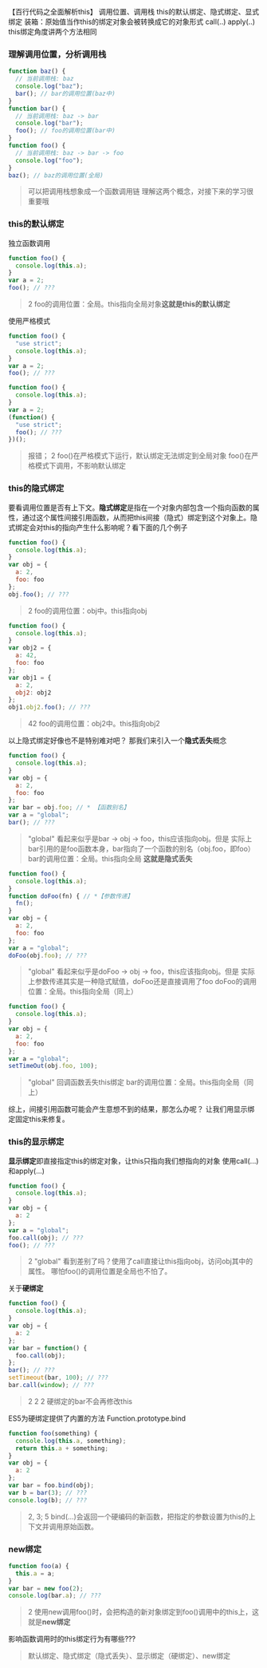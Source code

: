 【百行代码之全面解析this】
调用位置、调用栈
this的默认绑定、隐式绑定、显式绑定
装箱：原始值当作this的绑定对象会被转换成它的对象形式
call(..)
apply(..)
this绑定角度讲两个方法相同


### 理解调用位置，分析调用栈
```javascript
function baz() {
  // 当前调用栈: baz
  console.log("baz");
  bar(); // bar的调用位置(baz中)
}
function bar() {
  // 当前调用栈: baz -> bar
  console.log("bar");
  foo(); // foo的调用位置(bar中)
}
function foo() {
  // 当前调用栈: baz -> bar -> foo
  console.log("foo");
}
baz(); // baz的调用位置(全局)
```
> 可以把调用栈想象成一个函数调用链
理解这两个概念，对接下来的学习很重要哦

### this的默认绑定
独立函数调用
```javascript
function foo() {
  console.log(this.a);
}
var a = 2;
foo(); // ???
```
> 2
foo的调用位置：全局。this指向全局对象**这就是this的默认绑定**

使用严格模式
```javascript
function foo() {
  "use strict";
  console.log(this.a);
}
var a = 2;
foo(); // ???
```
```javascript
function foo() {
  console.log(this.a);
}
var a = 2;
(function() {
  "use strict";
  foo(); // ???
})();
```
> 报错； 2
foo()在严格模式下运行，默认绑定无法绑定到全局对象
foo()在严格模式下调用，不影响默认绑定

### this的隐式绑定
要看调用位置是否有上下文。**隐式绑定**是指在一个对象内部包含一个指向函数的属性，通过这个属性间接引用函数，从而把this间接（隐式）绑定到这个对象上。隐式绑定会对this的指向产生什么影响呢？看下面的几个例子
```javascript
function foo() {
  console.log(this.a);
}
var obj = {
  a: 2,
  foo: foo
};
obj.foo(); // ???
```
> 2
foo的调用位置：obj中。this指向obj

```javascript
function foo() {
  console.log(this.a);
}
var obj2 = {
  a: 42,
  foo: foo
};
var obj1 = {
  a: 2,
  obj2: obj2
};
obj1.obj2.foo(); // ???
```
> 42
foo的调用位置：obj2中。this指向obj2

以上隐式绑定好像也不是特别难对吧？
那我们来引入一个**隐式丢失**概念
```javascript
function foo() {
  console.log(this.a);
}
var obj = {
  a: 2,
  foo: foo
};
var bar = obj.foo; // * 【函数别名】
var a = "global";
bar(); // ???
```
> "global"
看起来似乎是bar -> obj -> foo，this应该指向obj。但是
实际上bar引用的是foo函数本身，bar指向了一个函数的别名（obj.foo，即foo）
bar的调用位置：全局。this指向全局
**这就是隐式丢失**

```javascript
function foo() {
  console.log(this.a);
}
function doFoo(fn) { // *【参数传递】
  fn();
}
var obj = {
  a: 2,
  foo: foo
};
var a = "global";
doFoo(obj.foo); // ???
```
> "global"
看起来似乎是doFoo -> obj -> foo，this应该指向obj。但是
实际上参数传递其实是一种隐式赋值，doFoo还是直接调用了foo
doFoo的调用位置：全局。this指向全局（同上）

```javascript
function foo() {
  console.log(this.a);
}
var obj = {
  a: 2,
  foo: foo
};
var a = "global";
setTimeOut(obj.foo, 100);
```
> "global"
回调函数丢失this绑定
bar的调用位置：全局。this指向全局（同上）

综上，间接引用函数可能会产生意想不到的结果，那怎么办呢？
让我们用显示绑定固定this来修复。

### this的显示绑定
**显示绑定**即直接指定this的绑定对象，让this只指向我们想指向的对象
使用call(...)和apply(...)
```javascript
function foo() {
  console.log(this.a);
}
var obj = {
  a: 2
};
var a = "global";
foo.call(obj); // ???
foo(); // ???
```
> 2 "global"
看到差别了吗？使用了call直接让this指向obj，访问obj其中的属性。
哪怕foo()的调用位置是全局也不怕了。

关于**硬绑定**
```javascript
function foo() {
  console.log(this.a);
}
var obj = {
  a: 2
};
var bar = function() {
  foo.call(obj);
};
bar(); // ???
setTimeout(bar, 100); // ???
bar.call(window); // ???
```
> 2 2 2
硬绑定的bar不会再修改this

ES5为硬绑定提供了内置的方法
Function.prototype.bind
```javascript
function foo(something) {
  console.log(this.a, something);
  return this.a + something;
}
var obj = {
  a: 2
};
var bar = foo.bind(obj);
var b = bar(3); // ???
console.log(b); // ???
```
> 2, 3; 5
bind(...)会返回一个硬编码的新函数，把指定的参数设置为this的上下文并调用原始函数。

### new绑定
```javascript
function foo(a) {
  this.a = a;
}
var bar = new foo(2);
console.log(bar.a); // ???
```
> 2
使用new调用foo()时，会把构造的新对象绑定到foo()调用中的this上，这就是**new绑定**

影响函数调用时的this绑定行为有哪些???
> 默认绑定、隐式绑定（隐式丢失）、显示绑定（硬绑定）、new绑定





```javascript

```
```javascript

```
```javascript

```

